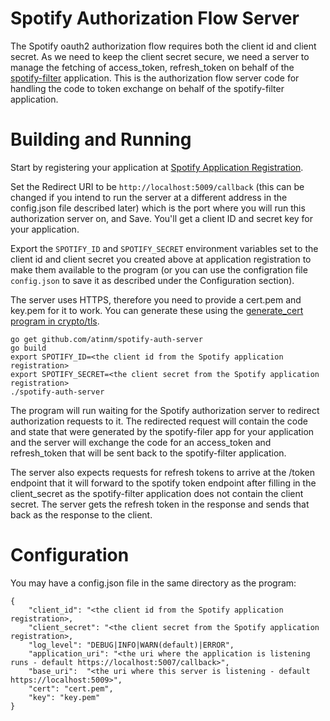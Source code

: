 # Spotify Authorization Flow Server

The Spotify oauth2 authorization flow requires both the client id and client secret.
As we need to keep the client secret secure, we need a server to manage the fetching
of access_token, refresh_token on behalf of the [spotify-filter](https://github.com/atinm/spotify-filter)
application. This is the authorization flow server code for handling the code to token exchange on behalf
of the spotify-filter application.

# Building and Running

Start by registering your application at [Spotify Application Registration](https://developer.spotify.com/my-applications/).

Set the Redirect URI to be `http://localhost:5009/callback` (this can be changed if you intend
to run the server at a different address in the config.json file described later) which is the port
where you will run this authorization server on, and Save. You'll get a client ID
and secret key for your application.

Export the `SPOTIFY_ID` and `SPOTIFY_SECRET` environment variables set to the client id and
client secret you created above at application registration to make them available to the program
(or you can use the configration file `config.json` to save it as described under the Configuration section).

The server uses HTTPS, therefore you need to provide a cert.pem and key.pem for it to work. You can generate
these using the [generate_cert program in crypto/tls](https://golang.org/src/crypto/tls/generate_cert.go).

    go get github.com/atinm/spotify-auth-server
    go build
    export SPOTIFY_ID=<the client id from the Spotify application registration>
    export SPOTIFY_SECRET=<the client secret from the Spotify application registration>
    ./spotify-auth-server

The program will run waiting for the Spotify authorization server to redirect authorization requests
to it. The redirected request will contain the code and state that were generated by the spotify-filer app for
your application and the server will exchange the code for an access_token and refresh_token that will be sent back
to the spotify-filter application.

The server also expects requests for refresh tokens to arrive at the /token endpoint that it will forward to
the spotify token endpoint after filling in the client_secret as the spotify-filter application does not contain
the client secret. The server gets the refresh token in the response and sends that back as the response to the client.

# Configuration

You may have a config.json file in the same directory as the program:

    {
        "client_id": "<the client id from the Spotify application registration>,
        "client_secret": "<the client secret from the Spotify application registration>,
        "log_level": "DEBUG|INFO|WARN(default)|ERROR",
        "application_uri": "<the uri where the application is listening runs - default https://localhost:5007/callback>",
        "base_uri":  "<the uri where this server is listening - default https://localhost:5009>",
        "cert": "cert.pem",
        "key": "key.pem"
    }
